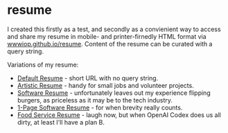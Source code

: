 # resume

I created this firstly as a test, and secondly as a convienient way to access and share my resume in mobile- and printer-firnedly HTML format via [wwwiop.github.io/resume](https://wwwiop.github.io/resume). Content of the resume can be curated with a query string.

Variations of my resume:
* [Default Resume](https://wwwiop.github.io/resume) - short URL with no query string.
* [Artistic Resume](https://wwwiop.github.io/resume?i=bu-is-ss-sl-at-tm) - handy for small jobs and volunteer projects.
* [Software Resume](https://wwwiop.github.io/resume?i=bu-ni-si-ss-sl-tc-tm) - unfortunately leaves out my experience flipping burgers, as priceless as it may be to the tech industry.
* [1-Page Software Resume](https://wwwiop.github.io/resume?i=bu-ni-si-ss-sl) - for when brevity really counts.
* [Food Service Resume](https://wwwiop.github.io/resume?i=bu-sb-ex-md-wu-tm) - laugh now, but when OpenAI Codex does us all dirty, at least I'll have a plan B.